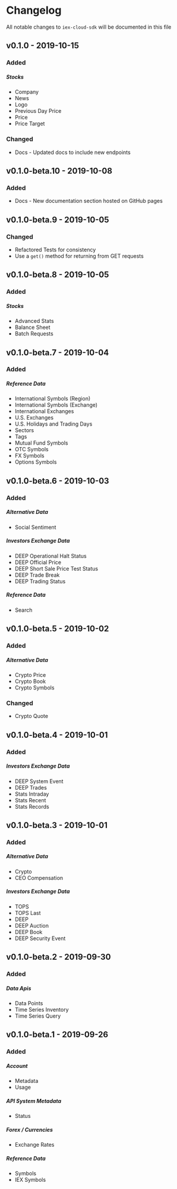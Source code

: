 # Changelog

All notable changes to `iex-cloud-sdk` will be documented in this file

## v0.1.0 - 2019-10-15

### Added

##### Stocks

- Company
- News
- Logo
- Previous Day Price
- Price
- Price Target

### Changed

- Docs - Updated docs to include new endpoints

## v0.1.0-beta.10 - 2019-10-08

### Added

- Docs - New documentation section hosted on GitHub pages

## v0.1.0-beta.9 - 2019-10-05

### Changed

- Refactored Tests for consistency
- Use a `get()` method for returning from GET requests

## v0.1.0-beta.8 - 2019-10-05

### Added

##### Stocks

- Advanced Stats
- Balance Sheet
- Batch Requests

## v0.1.0-beta.7 - 2019-10-04

### Added

##### Reference Data

- International Symbols (Region)
- International Symbols (Exchange)
- International Exchanges
- U.S. Exchanges
- U.S. Holidays and Trading Days
- Sectors
- Tags
- Mutual Fund Symbols
- OTC Symbols
- FX Symbols
- Options Symbols

## v0.1.0-beta.6 - 2019-10-03

### Added

##### Alternative Data

- Social Sentiment

##### Investors Exchange Data

- DEEP Operational Halt Status
- DEEP Official Price
- DEEP Short Sale Price Test Status
- DEEP Trade Break
- DEEP Trading Status

##### Reference Data

- Search

## v0.1.0-beta.5 - 2019-10-02

### Added

##### Alternative Data

- Crypto Price
- Crypto Book
- Crypto Symbols

### Changed

- Crypto Quote

## v0.1.0-beta.4 - 2019-10-01

### Added

##### Investors Exchange Data

- DEEP System Event
- DEEP Trades
- Stats Intraday
- Stats Recent
- Stats Records

## v0.1.0-beta.3 - 2019-10-01

### Added

##### Alternative Data

- Crypto
- CEO Compensation

##### Investors Exchange Data

- TOPS
- TOPS Last
- DEEP
- DEEP Auction
- DEEP Book
- DEEP Security Event

## v0.1.0-beta.2 - 2019-09-30

### Added

##### Data Apis

- Data Points
- Time Series Inventory
- Time Series Query

## v0.1.0-beta.1 - 2019-09-26

### Added

##### Account

- Metadata
- Usage

##### API System Metadata

- Status

##### Forex / Currencies

- Exchange Rates

##### Reference Data

- Symbols
- IEX Symbols
